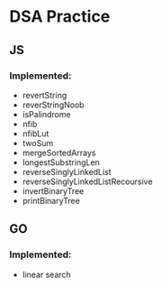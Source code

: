 # DSA Practice

## JS
### Implemented:
- revertString
- reverStringNoob
- isPalindrome
- nfib
- nfibLut
- twoSum
- mergeSortedArrays
- longestSubstringLen
- reverseSinglyLinkedList
- reverseSinglyLinkedListRecoursive
- invertBinaryTree
- printBinaryTree

## GO
### Implemented:
- linear search
